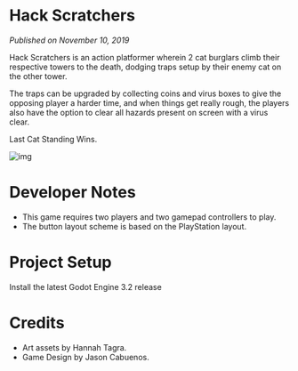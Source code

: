# Hack Scratchers
*Published on November 10, 2019*

Hack Scratchers is an action platformer wherein 2 cat burglars climb their respective towers to the death, dodging traps setup by their enemy cat on the other tower.

The traps can be upgraded by collecting coins and virus boxes to give the opposing player a harder time, and when things get really rough, the players also have the option to clear all hazards present on screen with a virus clear.

Last Cat Standing Wins.

![img](https://github.com/NoodleSushi/Hack-Scratchers/assets/34954180/c5eb5db7-ffaf-4b63-a192-a20b3cb0302a)

# Developer Notes
- This game requires two players and two gamepad controllers to play.
- The button layout scheme is based on the PlayStation layout.

# Project Setup
Install the latest Godot Engine 3.2 release

# Credits
- Art assets by Hannah Tagra.
- Game Design by Jason Cabuenos.
